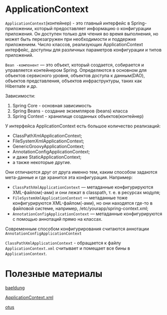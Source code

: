 # ApplicationContext
```ApplicationContext```(контейнер) - это главный интерфейс в Spring-приложении, который предоставляет информацию о конфигурации приложения. Он доступен только для чтения во время выполнения, но может быть перезагружен при необходимости и поддержке приложением. Число классов, реализующих ApplicationContext интерфейс, доступны для различных параметров конфигурации и типов приложений.

```Bean -компонент``` — это объект, который создается, собирается и управляется контейнером Spring. Определяются в основном для объектов сервисного уровня, объектов доступа к данным(DAO), объектов представления, объектов инфраструктуры, таких как Hibernate и др.

Зависимости:
1. Spring Core - основная зависимость 
2. Spring Beans - создание экземпляров (beans) класса
3. Spring Context - хранилище созданных объектов(контейнер)

У интерфейса ApplicationContext есть большое количество реализаций:
- ClassPathXmlApplicationContext;
- FileSystemXmlApplicationContext;
- GenericGroovyApplicationContext;
- AnnotationConfigApplicationContext;
- и даже StaticApplicationContext;
- а также некоторые другие.

Они отличаются друг от друга именно тем, каким способом задаются мета-данные и где хранится эта конфигурация. Например:
- ```ClassPathXmlApplicationContext``` — метаданные конфигурируются XML-файлом(-ами) и они лежат в classpath, т. е. в ресурсах модуля;
- ```FileSystemXmlApplicationContext``` — метаданные тоже конфигурируются XML-файлом(-ами), но они находятся где-то в файловой системе, например, /etc/yourapp/spring-context.xml;
- ```AnnotationConfigApplicationContext``` — метаданные конфигурируются с помощью аннотаций прямо на классах.

Современным способом конфигурирования считаются аннотации ```AnnotationConfigApplicationContext```


```ClassPathXmlApplicationContext``` - обращается к файлу ```ApplicationContext.xml``` считывает и помещает все бины в ```ApplicationContext```.

# Полезные материалы
[baeldung](https://www.baeldung.com/spring-application-context)

[ApplicationContext.xml](https://docs.spring.io/spring-framework/docs/4.2.x/spring-framework-reference/html/xsd-configuration.html)

[otus](https://otus.ru/nest/post/529/)
